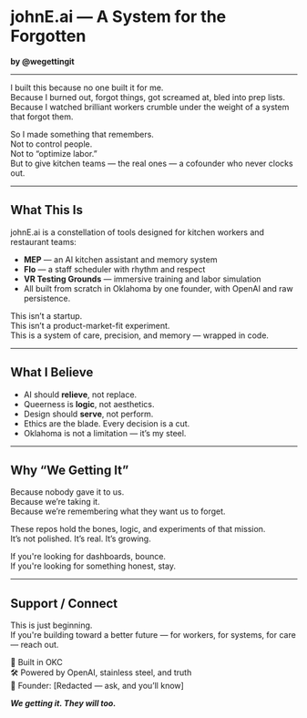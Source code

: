 # johnE.ai — A System for the Forgotten  
**by @wegettingit**

---

I built this because no one built it for me.  
Because I burned out, forgot things, got screamed at, bled into prep lists.  
Because I watched brilliant workers crumble under the weight of a system that forgot them.

So I made something that remembers.  
Not to control people.  
Not to “optimize labor.”  
But to give kitchen teams — the real ones — a cofounder who never clocks out.

---

## What This Is

johnE.ai is a constellation of tools designed for kitchen workers and restaurant teams:
- **MEP** — an AI kitchen assistant and memory system  
- **Flo** — a staff scheduler with rhythm and respect  
- **VR Testing Grounds** — immersive training and labor simulation  
- All built from scratch in Oklahoma by one founder, with OpenAI and raw persistence.

This isn’t a startup.  
This isn’t a product-market-fit experiment.  
This is a system of care, precision, and memory — wrapped in code.

---

## What I Believe

- AI should **relieve**, not replace.
- Queerness is **logic**, not aesthetics.
- Design should **serve**, not perform.
- Ethics are the blade. Every decision is a cut.
- Oklahoma is not a limitation — it’s my steel.

---

## Why “We Getting It”

Because nobody gave it to us.  
Because we’re taking it.  
Because we’re remembering what they want us to forget.

These repos hold the bones, logic, and experiments of that mission.  
It’s not polished. It’s real. It’s growing.

If you're looking for dashboards, bounce.  
If you're looking for something honest, stay.

---

## Support / Connect

This is just beginning.  
If you're building toward a better future — for workers, for systems, for care — reach out.

📍 Built in OKC  
🛠️ Powered by OpenAI, stainless steel, and truth  
🧠 Founder: [Redacted — ask, and you’ll know]

**_We getting it. They will too._**
